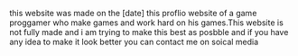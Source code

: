this website was made on the [date] this proflio website of a game proggamer who make games and work hard on his games.This website is not fully made 
and i am trying to make this best as posbble and if you have any idea to make it look better you can contact me on soical media